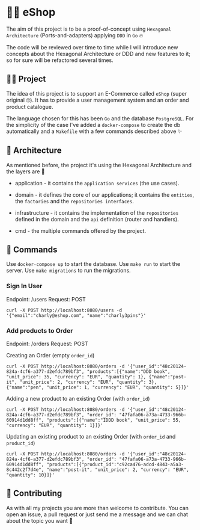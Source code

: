 # 🛒🌐 eShop

The aim of this project is to be a proof-of-concept using `Hexagonal Architecture` (Ports-and-adapters) applying `DDD` in `Go` 🔥

The code will be reviewed over time to time while I will introduce new concepts about the Hexagonal Architecture or DDD and new features  to it; so for sure will be refactored several times.

## 👩‍💻 Project

The idea of this project is to support an E-Commerce called `eShop` (super original 🙄). It has to provide a user management system and an order and product catalogue.

The language chosen for this has been `Go` and the database `PostgreSQL`. For the simplicity of the case I've added a `docker-compose` to create the db automatically and a `Makefile` with a few commands described above ✨

## 📐 Architecture

As mentioned before, the project it's using the Hexagonal Architecture and the layers are 📁

- application - it contains the `application services` (the use cases).
- domain - it defines the core of our applications; it contains the `entities`, the `factories` and the `repositories interfaces`.
- infrastructure - it contains the implementation of the `repositories` defined in the domain and the `api` definition (router and handlers).

- cmd - the multiple commands offered by the project.

## 📝 Commands

Use `docker-compose up` to start the database.
Use `make run` to start the server.
Use `make migrations` to run the migrations.

### Sign In User

Endpoint: /users
Request: POST

```
curl -X POST http://localhost:8080/users -d '{"email":"charly@eshop.com", "name":"charly3pins"}'
```

### Add products to Order

Endpoint: /orders
Request: POST

Creating an Order (empty `order_id`)
```
curl -X POST http://localhost:8080/orders -d '{"user_id":"48c20124-824a-4cf6-a377-d2efdc789bf3", "products":[{"name":"DDD book", "unit_price": 35, "currency": "EUR", "quantity": 1}, {"name":"post-it", "unit_price": 2, "currency": "EUR", "quantity": 3}, {"name":"pen", "unit_price": 1, "currency": "EUR", "quantity": 5}]}'
```

Adding a new product to an existing Order (with `order_id`)
```
curl -X POST http://localhost:8080/orders -d '{"user_id":"48c20124-824a-4cf6-a377-d2efdc789bf3", "order_id": "47fafa06-a73a-4733-966b-60914d1dd8ff", "products":[{"name":"IDDD book", "unit_price": 55, "currency": "EUR", "quantity": 1}]}'
```

Updating an existing product to an existing Order (with `order_id` and `product_id`)
```
curl -X POST http://localhost:8080/orders -d '{"user_id":"48c20124-824a-4cf6-a377-d2efdc789bf3", "order_id": "47fafa06-a73a-4733-966b-60914d1dd8ff", "products":[{"product_id":"c92ca476-adcd-4843-a5a3-8c442c2f7d4e", "name":"post-it", "unit_price": 2, "currency": "EUR", "quantity": 10}]}'
```

## 🤝 Contributing

As with all my projects you are more than welcome to contribute. You can open an issue, a pull request or just send me a message and we can chat about the topic you want 🚀
